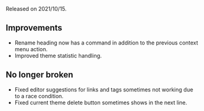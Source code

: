 Released on 2021/10/15.

## Improvements

- Rename heading now has a command in addition to the previous context menu action.
- Improved theme statistic handling.

## No longer broken

- Fixed editor suggestions for links and tags sometimes not working due to a race condition.
- Fixed current theme delete button sometimes shows in the next line.
